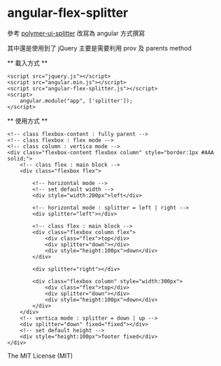 angular-flex-splitter
=====================

參考 [polymer-ui-splitter](http://www.polymer-project.org/polymer-all/polymer-ui-elements/polymer-ui-splitter/index.html) 改寫為 angular 方式撰寫

其中還是使用到了 jQuery 主要是需要利用 prov 及 parents method

** 載入方式 **

    <script src="jquery.js"></script>
    <script src="angular.min.js"></script>
    <script src="angular-flex-splitter.js"></script>
	<script>
	    angular.module("app", ['splitter']);
    </script>    

** 使用方式 **
	
	<!-- class flexbox-content : fully parent -->
	<!-- class flexbox : flex mode -->
	<!-- class column : vertica mode -->
    <div class="flexbox-content flexbox column" style="border:1px #AAA solid;">
    	<!-- class flex : main block -->
        <div class="flexbox flex">
			
			<!-- horizontal mode -->        
			<!-- set default width -->
            <div style="width:200px">left</div>
            
            <!-- horizontal mode : splitter = left | right -->
            <div splitter="left"></div>
            
            <!-- class flex : main block -->
            <div class="flexbox column flex">
                <div class="flex">top</div>
                <div splitter="down"></div>
                <div style="height:100px">down</div>
            </div>
            
            <div splitter="right"></div>
            
            <div class="flexbox column" style="width:300px">
                <div class="flex">top</div>
                <div splitter="down"></div>
                <div style="height:100px">down</div>
            </div>
        </div>
        <!-- vertica mode : splitter = down | up -->
        <div splitter="down" fixed="fixed"></div>
        <!-- set default height -->
        <div style="height:100px">footer fixed</div>
    </div>















The MIT License (MIT)
